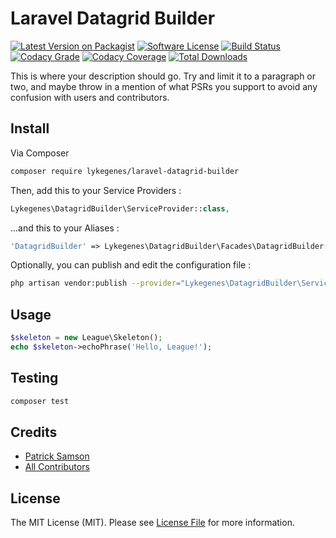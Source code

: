 # Laravel Datagrid Builder

[![Latest Version on Packagist][ico-version]][link-packagist]
[![Software License][ico-license]](LICENSE.md)
[![Build Status][ico-travis]][link-travis]
[![Codacy Grade][ico-codacy-grade]][link-codacy]
[![Codacy Coverage][ico-codacy-coverage]][link-codacy]
[![Total Downloads][ico-downloads]][link-downloads]

This is where your description should go. Try and limit it to a paragraph or two, and maybe throw in a mention of what
PSRs you support to avoid any confusion with users and contributors.

## Install

Via Composer

``` bash
composer require lykegenes/laravel-datagrid-builder
```

Then, add this to your Service Providers :

``` php
Lykegenes\DatagridBuilder\ServiceProvider::class,
```

...and this to your Aliases :

``` php
'DatagridBuilder' => Lykegenes\DatagridBuilder\Facades\DatagridBuilder::class,
```

Optionally, you can publish and edit the configuration file :

``` bash
php artisan vendor:publish --provider="Lykegenes\DatagridBuilder\ServiceProvider" --tag=config
```

## Usage

``` php
$skeleton = new League\Skeleton();
echo $skeleton->echoPhrase('Hello, League!');
```

## Testing

``` bash
composer test
```

## Credits

- [Patrick Samson][link-author]
- [All Contributors][link-contributors]

## License

The MIT License (MIT). Please see [License File](LICENSE.md) for more information.

[ico-version]: https://img.shields.io/packagist/v/lykegenes/laravel-datagrid-builder.svg?style=flat-square
[ico-license]: https://img.shields.io/packagist/l/lykegenes/laravel-datagrid-builder.svg?style=flat-square
[ico-travis]: https://img.shields.io/travis/Lykegenes/laravel-datagrid-builder/master.svg?style=flat-square
[ico-codacy-grade]: https://api.codacy.com/project/badge/grade/ff95c3e5360649638c61f2834bffd8b2
[ico-codacy-coverage]: https://api.codacy.com/project/badge/coverage/ff95c3e5360649638c61f2834bffd8b2
[ico-downloads]: https://img.shields.io/packagist/dt/lykegenes/laravel-datagrid-builder.svg?style=flat-square

[link-packagist]: https://packagist.org/packages/lykegenes/laravel-datagrid-builder
[link-travis]: https://travis-ci.org/Lykegenes/laravel-datagrid-builder
[link-codacy]: https://www.codacy.com/app/Lykegenes/laravel-datagrid-builder
[link-downloads]: https://packagist.org/packages/lykegenes/laravel-datagrid-builder
[link-author]: https://github.com/lykegenes
[link-contributors]: ../../contributors